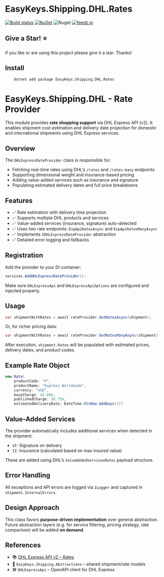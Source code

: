 ﻿# EasyKeys.Shipping.DHL.Rates

[![Build status](https://ci.appveyor.com/api/projects/status/xp52rbpa9vmr1ck9?svg=true)](https://ci.appveyor.com/project/easykeys/easykeys-shipping)
[![NuGet](https://img.shields.io/nuget/v/EasyKeys.Shipping.DHL.Rates.svg)](https://www.nuget.org/packages?q=EasyKeys.Shipping.DHL.Rates)
![Nuget](https://img.shields.io/nuget/dt/EasyKeys.Shipping.DHL.Rates)
[![feedz.io](https://img.shields.io/badge/endpoint.svg?url=https://f.feedz.io/easykeys/core/shield/EasyKeys.Shipping.DHL.Rates/latest)](https://f.feedz.io/easykeys/core/packages/EasyKeys.Shipping.DHL.Rates/latest/download)

## Give a Star! :star:

If you like or are using this project please give it a star. Thanks!

## Install
```bash
    dotnet add package EasyKeys.Shipping.DHL.Rates
```

# EasyKeys.Shipping.DHL - Rate Provider

This module provides **rate shopping support** via DHL Express API (v2). It enables shipment cost estimation and delivery date projection for domestic and international shipments using DHL Express services.

## Overview

The `DHLExpressRateProvider` class is responsible for:

- Fetching real-time rates using DHL’s `/rates` and `/rates-many` endpoints
- Supporting dimensional weight and insurance-based pricing
- Adding value-added services such as insurance and signature
- Populating estimated delivery dates and full price breakdowns

## Features

- ✅ Rate estimation with delivery time projection
- ✅ Supports multiple DHL products and services
- ✅ Value-added services (insurance, signature) auto-detected
- ✅ Uses two rate endpoints: `ExpApiRatesAsync` and `ExpApiRatesManyAsync`
- ✅ Implements `IDHLExpressRateProvider` abstraction
- ✅ Detailed error logging and fallbacks

## Registration

Add the provider to your DI container:

```csharp
services.AddDHLExpressRateProvider();
````

Make sure `DHLExpressApi` and `DHLExpressApiOptions` are configured and injected properly.

## Usage

```csharp
var shipmentWithRates = await rateProvider.GetRatesAsync(shipment);
```

Or, for richer pricing data:

```csharp
var shipmentWithRates = await rateProvider.GetRatesManyAsync(shipment);
```

After execution, `shipment.Rates` will be populated with estimated prices, delivery dates, and product codes.

## Example Rate Object

```csharp
new Rate(
    productCode: "P",
    productName: "Express Worldwide",
    currency: "USD",
    baseCharge: 42.00m,
    publishedCharge: 58.75m,
    estimatedDeliveryDate: DateTime.UtcNow.AddDays(2))
```

## Value-Added Services

The provider automatically includes additional services when detected in the shipment:

* `SF`: Signature on delivery
* `II`: Insurance (calculated based on max insured value)

These are added using DHL’s `ValueAddedServicesRates` payload structure.

## Error Handling

All exceptions and API errors are logged via `ILogger` and captured in `shipment.InternalErrors`.

## Design Approach

This class favors **purpose-driven implementation** over general abstraction. Future abstraction layers (e.g. for service filtering, pricing strategy, rate comparison) will be added **on demand**.

## References

* 📚 [DHL Express API v2 – Rates](https://developer.dhl.com/api-reference/dhl-express)
* 🧩 `EasyKeys.Shipping.Abstractions` – shared shipment/rate models
* 🛠️ `DHLExpressApi` – OpenAPI client for DHL Express

